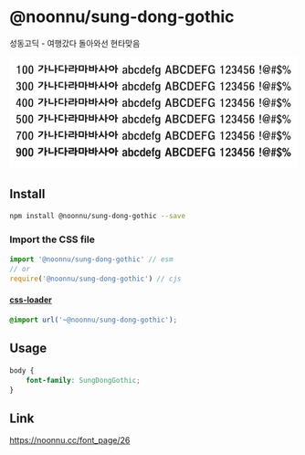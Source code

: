 # @noonnu/sung-dong-gothic

성동고딕 - 여행갔다 돌아와선 현타맞음

![example](./example.png)

## Install

```bash
npm install @noonnu/sung-dong-gothic --save
```

### Import the CSS file

```js
import '@noonnu/sung-dong-gothic' // esm
// or
require('@noonnu/sung-dong-gothic') // cjs
```

#### [css-loader](https://github.com/webpack-contrib/css-loader)

```css
@import url('~@noonnu/sung-dong-gothic');
```

## Usage

```css
body {
    font-family: SungDongGothic;
}
```

## Link

https://noonnu.cc/font_page/26
